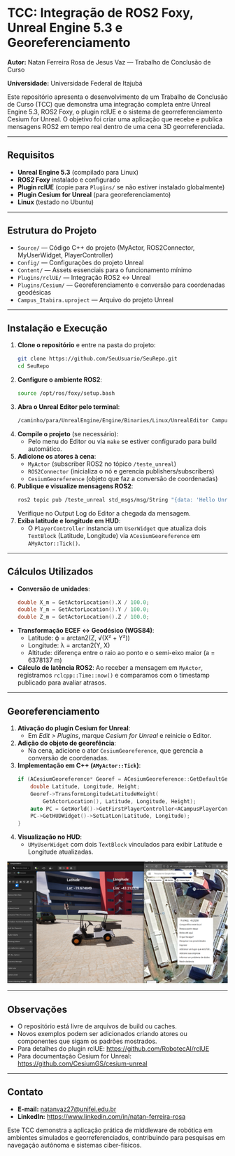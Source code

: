 # TCC: Integração de ROS2 Foxy, Unreal Engine 5.3 e Georeferenciamento

**Autor:** Natan Ferreira Rosa de Jesus Vaz — Trabalho de Conclusão de Curso

**Universidade:** Universidade Federal de Itajubá

Este repositório apresenta o desenvolvimento de um Trabalho de Conclusão de Curso (TCC) que demonstra uma integração completa entre Unreal Engine 5.3, ROS2 Foxy, o plugin rclUE e o sistema de georreferenciamento Cesium for Unreal. O objetivo foi criar uma aplicação que recebe e publica mensagens ROS2 em tempo real dentro de uma cena 3D georreferenciada.

---

## Requisitos

- **Unreal Engine 5.3** (compilado para Linux)
- **ROS2 Foxy** instalado e configurado
- **Plugin rclUE** (copie para `Plugins/` se não estiver instalado globalmente)
- **Plugin Cesium for Unreal** (para georeferenciamento)
- **Linux** (testado no Ubuntu)

---

## Estrutura do Projeto

- `Source/` — Código C++ do projeto (MyActor, ROS2Connector, MyUserWidget, PlayerController)
- `Config/` — Configurações do projeto Unreal
- `Content/` — Assets essenciais para o funcionamento mínimo
- `Plugins/rclUE/` — Integração ROS2 ↔ Unreal
- `Plugins/Cesium/` — Georeferenciamento e conversão para coordenadas geodésicas
- `Campus_Itabira.uproject` — Arquivo do projeto Unreal

---

## Instalação e Execução

1. **Clone o repositório** e entre na pasta do projeto:
   ```bash
   git clone https://github.com/SeuUsuario/SeuRepo.git  
   cd SeuRepo
   ```
2. **Configure o ambiente ROS2**:
   ```bash
   source /opt/ros/foxy/setup.bash
   ```
3. **Abra o Unreal Editor pelo terminal**:
   ```bash
   /caminho/para/UnrealEngine/Engine/Binaries/Linux/UnrealEditor Campus_Itabira.uproject
   ```
4. **Compile o projeto** (se necessário):
   - Pelo menu do Editor ou via `make` se estiver configurado para build automático.
5. **Adicione os atores à cena**:
   - `MyActor` (subscriber ROS2 no tópico `/teste_unreal`)
   - `ROS2Connector` (inicializa o nó e gerencia publishers/subscribers)
   - `CesiumGeoreference` (objeto que faz a conversão de coordenadas)
6. **Publique e visualize mensagens ROS2**:
   ```bash
   ros2 topic pub /teste_unreal std_msgs/msg/String "{data: 'Hello Unreal'}"
   ```
   Verifique no Output Log do Editor a chegada da mensagem.
7. **Exiba latitude e longitude em HUD**:
   - O `PlayerController` instancia um `UserWidget` que atualiza dois `TextBlock` (Latitude, Longitude) via `ACesiumGeoreference` em `AMyActor::Tick()`.

---

## Cálculos Utilizados

- **Conversão de unidades**:
  ```cpp
  double X_m = GetActorLocation().X / 100.0;
  double Y_m = GetActorLocation().Y / 100.0;
  double Z_m = GetActorLocation().Z / 100.0;
  ```
- **Transformação ECEF ↔ Geodésico (WGS84)**:
  - Latitude: ϕ = arctan2(Z, √(X² + Y²))
  - Longitude: λ = arctan2(Y, X)
  - Altitude: diferença entre o raio ao ponto e o semi-eixo maior (a = 6378137 m)
- **Cálculo de latência ROS2**:
  Ao receber a mensagem em `MyActor`, registramos `rclcpp::Time::now()` e comparamos com o timestamp publicado para avaliar atrasos.

---

## Georeferenciamento

1. **Ativação do plugin Cesium for Unreal**:
   - Em *Edit > Plugins*, marque *Cesium for Unreal* e reinicie o Editor.
2. **Adição do objeto de georefência**:
   - Na cena, adicione o ator `CesiumGeoreference`, que gerencia a conversão de coordenadas.
3. **Implementação em C++ (`AMyActor::Tick`)**:
   ```cpp
   if (ACesiumGeoreference* Georef = ACesiumGeoreference::GetDefaultGeoreference(GetWorld())) {
       double Latitude, Longitude, Height;
       Georef->TransformLongitudeLatitudeHeight(
           GetActorLocation(), Latitude, Longitude, Height);
       auto PC = GetWorld()->GetFirstPlayerController<ACampusPlayerController>();
       PC->GetHUDWidget()->SetLatLon(Latitude, Longitude);
   }
   ```
4. **Visualização no HUD**:
   - `UMyUserWidget` com dois `TextBlock` vinculados para exibir Latitude e Longitude atualizadas.

![HUD de Latitude e Longitude](Screenshot%20from%202025-04-18%2022-52-58.png)

---

## Observações

- O repositório está livre de arquivos de build ou caches.
- Novos exemplos podem ser adicionados criando atores ou componentes que sigam os padrões mostrados.
- Para detalhes do plugin rclUE: https://github.com/RobotecAI/rclUE
- Para documentação Cesium for Unreal: https://github.com/CesiumGS/cesium-unreal

---

## Contato

- **E‑mail:** natanvaz27@unifei.edu.br
- **LinkedIn:** https://www.linkedin.com/in/natan-ferreira-rosa

Este TCC demonstra a aplicação prática de middleware de robótica em ambientes simulados e georreferenciados, contribuindo para pesquisas em navegação autônoma e sistemas ciber-físicos.